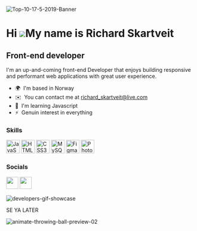 

![Top-10-17-5-2019-Banner](https://github.com/RichardSkartveit/RichardSkartveit/assets/114581981/38bae393-3858-44a4-b58f-0517b0ab8b24)



Hi ![](https://user-images.githubusercontent.com/18350557/176309783-0785949b-9127-417c-8b55-ab5a4333674e.gif)My name is Richard Skartveit
=========================================================================================================================================

Front-end developer
-------------------

I'm an up-and-coming front-end Developer that enjoys building responsive and performant web applications with great user experience.

* 🌍  I'm based in Norway
* ✉️  You can contact me at [richard\_skartveit@live.com](mailto:richard_skartveit@live.com)
* 🧠  I'm learning Javascript
* ⚡  Genuin interest in everything

### Skills


<p align="left">
<a href="https://developer.mozilla.org/en-US/docs/Web/JavaScript" target="_blank" rel="noreferrer"><img src="https://raw.githubusercontent.com/danielcranney/readme-generator/main/public/icons/skills/javascript-colored.svg" width="36" height="36" alt="JavaScript" /></a>
<a href="https://developer.mozilla.org/en-US/docs/Glossary/HTML5" target="_blank" rel="noreferrer"><img src="https://raw.githubusercontent.com/danielcranney/readme-generator/main/public/icons/skills/html5-colored.svg" width="36" height="36" alt="HTML5" /></a>
<a href="https://www.w3.org/TR/CSS/#css" target="_blank" rel="noreferrer"><img src="https://raw.githubusercontent.com/danielcranney/readme-generator/main/public/icons/skills/css3-colored.svg" width="36" height="36" alt="CSS3" /></a>
<a href="https://www.mysql.com/" target="_blank" rel="noreferrer"><img src="https://raw.githubusercontent.com/danielcranney/readme-generator/main/public/icons/skills/mysql-colored.svg" width="36" height="36" alt="MySQL" /></a>
<a href="https://www.figma.com/" target="_blank" rel="noreferrer"><img src="https://raw.githubusercontent.com/danielcranney/readme-generator/main/public/icons/skills/figma-colored.svg" width="36" height="36" alt="Figma" /></a>
<a href="https://www.adobe.com/uk/products/photoshop.html" target="_blank" rel="noreferrer"><img src="https://raw.githubusercontent.com/danielcranney/readme-generator/main/public/icons/skills/photoshop-colored.svg" width="36" height="36" alt="Photoshop" /></a>
</p>


### Socials

<p align="left"> <a href="https://www.github.com/RichardSkartveit" target="_blank" rel="noreferrer"><img src="https://raw.githubusercontent.com/danielcranney/readme-generator/main/public/icons/socials/github.svg" width="32" height="32" /></a> <a href="https://www.linkedin.com/in/richard-skartveit-86913b1ba/" target="_blank" rel="noreferrer"><img src="https://raw.githubusercontent.com/danielcranney/readme-generator/main/public/icons/socials/linkedin.svg" width="32" height="32" /></a></p>





![developers-gif-showcase](https://github.com/RichardSkartveit/RichardSkartveit/assets/114581981/03617f32-f6fd-42f4-aeac-78684445d0b5)

SE YA LATER

![animate-throwing-ball-preview-02](https://github.com/RichardSkartveit/RichardSkartveit/assets/114581981/da70673d-82c4-4f21-a1e6-229f73200c55)

